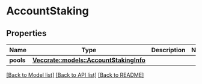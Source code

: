 # AccountStaking

## Properties

Name | Type | Description | Notes
------------ | ------------- | ------------- | -------------
**pools** | [**Vec<crate::models::AccountStakingInfo>**](AccountStakingInfo.md) |  | 

[[Back to Model list]](../README.md#documentation-for-models) [[Back to API list]](../README.md#documentation-for-api-endpoints) [[Back to README]](../README.md)



